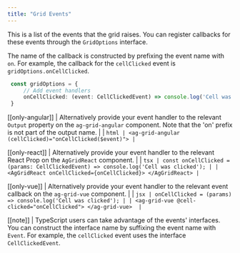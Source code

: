 ```yaml
---
title: "Grid Events"
---
```


This is a list of the events that the grid raises. You can register callbacks for these events through the `GridOptions` interface.

The name of the callback is constructed by prefixing the event name with `on`. For example, the callback for the `cellClicked` event is `gridOptions.onCellClicked`.

```ts
 const gridOptions = {
     // Add event handlers
     onCellClicked: (event: CellClickedEvent) => console.log('Cell was clicked'),
 }
```

[[only-angular]]
| Alternatively provide your event handler to the relevant `Output` property on the `ag-grid-angular` component. Note that the 'on' prefix is not part of the output name. 
|
| ```html
| <ag-grid-angular (cellClicked)="onCellClicked($event)">
| ```

[[only-react]]
| Alternatively provide your event handler to the relevant React Prop on the `AgGridReact` component.
|
| ```tsx
| const onCellClicked = (params: CellClickedEvent) => console.log('Cell was clicked');
|
| <AgGridReact onCellClicked={onCellClicked}> </AgGridReact>
| ```

[[only-vue]]
| Alternatively provide your event handler to the relevant event callback on the `ag-grid-vue` component.
|
| ```jsx
| onCellClicked = (params) => console.log('Cell was clicked');
|
| <ag-grid-vue @cell-clicked="onCellClicked"> </ag-grid-vue> 
| ```

[[note]]
| TypeScript users can take advantage of the events' interfaces. You can construct the interface name by suffixing the event name with `Event`. For example, the `cellClicked` event uses the interface `CellClickedEvent`.

<api-documentation source='events.json'></api-documentation>
